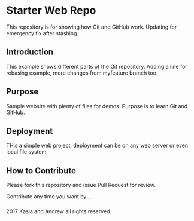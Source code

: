 # Starter Web Repo

This repository is for showing how Git and GitHub work.
Updating for emergency fix after stashing.


## Introduction

This example shows different parts of the Git repository.
Adding a line for rebasing example, more changes from myfeature branch too.
## Purpose

Sample website with plenty of files for demos. Purpose is to learn Git and GitHub.

## Deployment

THis a simple web project, deployment can be on any web server or even local file system

## How to Contribute

Please fork this repository and issue Pull Request for review.

Contribute any time you want by ...

###
2017 Kasia and Andrew all rights reserved.